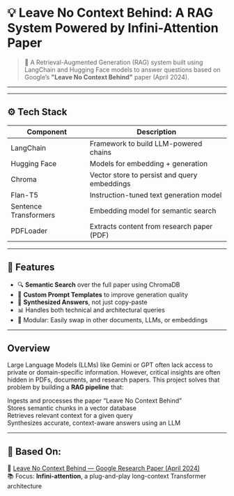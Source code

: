 # 💡 Leave No Context Behind: A RAG System Powered by Infini-Attention Paper

> 🧠 A Retrieval-Augmented Generation (RAG) system built using LangChain and Hugging Face models to answer questions based on Google’s **"Leave No Context Behind"** paper (April 2024).

---

---

## ⚙️ Tech Stack

| Component       | Description                                      |
|----------------|--------------------------------------------------|
| LangChain   | Framework to build LLM-powered chains            |
| Hugging Face | Models for embedding + generation                |
| Chroma       | Vector store to persist and query embeddings     |
| Flan-T5      | Instruction-tuned text generation model          |
| Sentence Transformers | Embedding model for semantic search     |
| PDFLoader    | Extracts content from research paper (PDF)       |

---

## 🧰 Features

- 🔍 **Semantic Search** over the full paper using ChromaDB
- 🧠 **Custom Prompt Templates** to improve generation quality
- 📝 **Synthesized Answers**, not just copy-paste
- 📊 Handles both technical and architectural queries
- 🔄 Modular: Easily swap in other documents, LLMs, or embeddings

---

##  Overview

Large Language Models (LLMs) like Gemini or GPT often lack access to private or domain-specific information. However, critical insights are often hidden in PDFs, documents, and research papers. This project solves that problem by building a **RAG pipeline** that:

Ingests and processes the paper “Leave No Context Behind”  
Stores semantic chunks in a vector database  
Retrieves relevant context for a given query  
Synthesizes accurate, context-aware answers using an LLM

---

## 🧪 Based On:  
📄 [Leave No Context Behind — Google Research Paper (April 2024)](https://arxiv.org/pdf/2404.07143.pdf)  
📚 Focus: **Infini-attention**, a plug-and-play long-context Transformer architecture  



